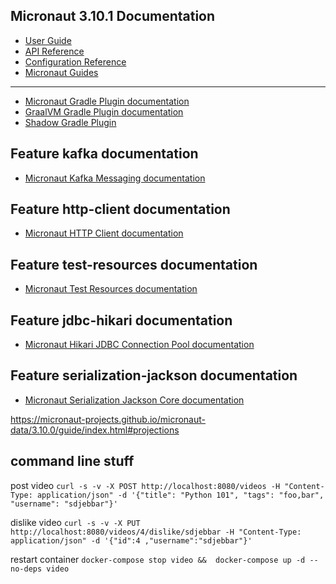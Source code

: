 ## Micronaut 3.10.1 Documentation

- [User Guide](https://docs.micronaut.io/3.10.1/guide/index.html)
- [API Reference](https://docs.micronaut.io/3.10.1/api/index.html)
- [Configuration Reference](https://docs.micronaut.io/3.10.1/guide/configurationreference.html)
- [Micronaut Guides](https://guides.micronaut.io/index.html)
---

- [Micronaut Gradle Plugin documentation](https://micronaut-projects.github.io/micronaut-gradle-plugin/latest/)
- [GraalVM Gradle Plugin documentation](https://graalvm.github.io/native-build-tools/latest/gradle-plugin.html)
- [Shadow Gradle Plugin](https://plugins.gradle.org/plugin/com.github.johnrengelman.shadow)
## Feature kafka documentation

- [Micronaut Kafka Messaging documentation](https://micronaut-projects.github.io/micronaut-kafka/latest/guide/index.html)


## Feature http-client documentation

- [Micronaut HTTP Client documentation](https://docs.micronaut.io/latest/guide/index.html#httpClient)


## Feature test-resources documentation

- [Micronaut Test Resources documentation](https://micronaut-projects.github.io/micronaut-test-resources/latest/guide/)


## Feature jdbc-hikari documentation

- [Micronaut Hikari JDBC Connection Pool documentation](https://micronaut-projects.github.io/micronaut-sql/latest/guide/index.html#jdbc)


## Feature serialization-jackson documentation

- [Micronaut Serialization Jackson Core documentation](https://micronaut-projects.github.io/micronaut-serialization/latest/guide/)


https://micronaut-projects.github.io/micronaut-data/3.10.0/guide/index.html#projections

## command line stuff 

post video `curl -s -v -X POST http://localhost:8080/videos -H "Content-Type: application/json" -d '{"title": "Python 101", "tags": "foo,bar", "username": "sdjebbar"}'`

dislike video
`curl -s -v -X PUT http://localhost:8080/videos/4/dislike/sdjebbar -H "Content-Type: application/json" -d '{"id":4 ,"username":"sdjebbar"}'`

restart container
`docker-compose stop video &&  docker-compose up -d --no-deps video`

